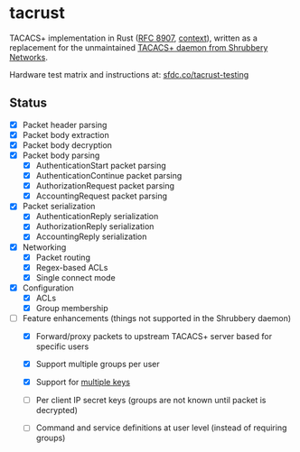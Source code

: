 # tacrust

TACACS+ implementation in Rust ([RFC 8907](https://www.rfc-editor.org/rfc/rfc8907.html), [context](https://salesforce.quip.com/ClnrA3p0oPbQ)), written as a replacement for the unmaintained [TACACS+ daemon from Shrubbery Networks](https://www.shrubbery.net/tac_plus/).

Hardware test matrix and instructions at: [sfdc.co/tacrust-testing](https://sfdc.co/tacrust-testing)

## Status

- [x] Packet header parsing
- [x] Packet body extraction
- [x] Packet body decryption
- [x] Packet body parsing
  - [x] AuthenticationStart packet parsing
  - [x] AuthenticationContinue packet parsing
  - [x] AuthorizationRequest packet parsing
  - [x] AccountingRequest packet parsing
- [x] Packet serialization
  - [x] AuthenticationReply serialization
  - [x] AuthorizationReply serialization
  - [x] AccountingReply serialization
- [x] Networking
  - [x] Packet routing
  - [x] Regex-based ACLs
  - [x] Single connect mode
- [x] Configuration
  - [x] ACLs
  - [x] Group membership
- [ ] Feature enhancements (things not supported in the Shrubbery daemon)
  - [x] Forward/proxy packets to upstream TACACS+ server based for specific users
  - [x] Support multiple groups per user
  - [x] Support for [multiple keys](https://git.soma.salesforce.com/Kuleana/tacacs/pull/3)
  - [ ] Per client IP secret keys (groups are not known until packet is decrypted)
  - [ ] Command and service definitions at user level (instead of requiring groups)

